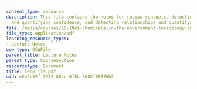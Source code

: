 ```yaml
---
content_type: resource
description: This file contains the notes for review concepts, detecting differences
  and quantifying confidence, and detecting relationships and quantifying confidence.
file: /media/courses/20-104j-chemicals-in-the-environment-toxicology-and-public-health-be-104j-spring-2005/e242e32f798288ec0f8b5682f88876b3_lec8_jls.pdf
file_type: application/pdf
learning_resource_types:
- Lecture Notes
ocw_type: OCWFile
parent_title: Lecture Notes
parent_type: CourseSection
resourcetype: Document
title: lec8_jls.pdf
uid: e242e32f-7982-88ec-0f8b-5682f88876b3
---
```

